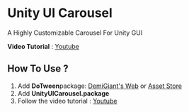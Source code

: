 # Unity UI Carousel

A Highly Customizable Carousel For Unity GUI

**Video Tutorial** : [Youtube](https://www.youtube.com/watch?v=wKpxP0fx1-g)

## How To Use ?
1. Add **DoTween**package: [DemiGiant's Web](http://dotween.demigiant.com/download.php) or [Asset Store](https://assetstore.unity.com/packages/tools/animation/dotween-hotween-v2-27676?srsltid=AfmBOoq3mdIkI0NMI3vBI_K8C2YOXC6K26eBc7xDRYcsqyZMMKPL6390)
2. Add **UnityUICarousel.package**
3. Follow the video tutorial : [Youtube](https://www.youtube.com/watch?v=wKpxP0fx1-g)
